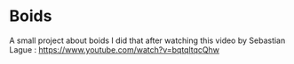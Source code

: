 # Boids
A small project about boids
I did that after watching this video by Sebastian Lague : https://www.youtube.com/watch?v=bqtqltqcQhw
